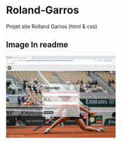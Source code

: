 # Roland-Garros
Projet site Rolland Garros (html &amp; css)

## Image In readme
<img src="/signin-RG.jpg" width=300 >
